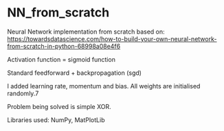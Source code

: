 # NN_from_scratch
Neural Network implementation from scratch based on: https://towardsdatascience.com/how-to-build-your-own-neural-network-from-scratch-in-python-68998a08e4f6

Activation function = sigmoid function

Standard feedforward + backpropagation (sgd)

I added learning rate, momentum and bias. All weights are initialised randomly.7

Problem being solved is simple XOR.

Libraries used: NumPy, MatPlotLib
